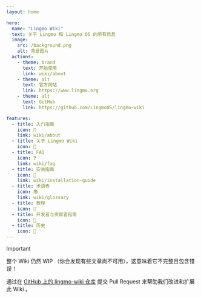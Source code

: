 ```yaml
---
layout: home

hero:
  name: "Lingmo Wiki"
  text: 关于 Lingmo 和 Lingmo OS 的所有信息
  image:
    src: /background.png
    alt: 背景图片
  actions:
    - theme: brand
      text: 开始使用
      link: wiki/about
    - theme: alt
      text: 官方网站
      link: https://www.lingmo.org
    - theme: alt
      text: GitHub
      link: https://github.com/LingmoOS/lingmo-wiki

features:
  - title: 入门指南
    icon: 🚀
    link: wiki/about
  - title: 关于 Lingmo Wiki
    icon: 📕
  - title: FAQ
    icon: ❓
    link: wiki/faq
  - title: 安装指南
    icon: 💾
    link: wiki/installation-guide
  - title: 术语表
    icon: 📚
    link: wiki/glossary
  - title: 教程
    icon: 📝
  - title: 开发者与贡献者指南
    icon: 🌱
  - title: 历史
    icon: 📖
---
```

> [!Important]
> 整个 Wiki 仍然 WIP （你会发现有些文章尚不可用），这意味着它不完整且包含错误！
>
> 通过在 [GitHub 上的 lingmo-wiki 仓库](https://github.com/LingmoOS/lingmo-wiki) 提交 Pull Request 来帮助我们改进和扩展此 Wiki 。
